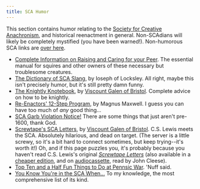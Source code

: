 ```yaml
---
title: SCA Humor
---
```


This section contains humor relating to the [Society for Creative Anachronism](http://www.sca.org), and historical reenactment in general. Non-SCAdians will likely be completely mystified (you have been warned!). Non-humorous SCA links are [over here](../links.html#sca).

* [Complete Information on Raising and Caring for your Peer](http://www.bham.net/sca/peer-manual.html). The essential manual for squires and other owners of these necessary but troublesome creatures.
* [The Dictionary of SCA Slang](http://www-cs.canisius.edu/%7esalley/Articles/slang.html), by Ioseph of Locksley. All right, maybe this isn't precisely humor, but it's still pretty damn funny.
* [The Knightly Knotebook](http://bard.ansteorra.org/bards/galen/sirknightly.htm), by [Viscount Galen of Bristol][galen]. Complete advice on how to be knightly.
* [Re-Enactors' 12-Step Program](http://www.st-mike.org/twelve.html), by Magnus Maxwell. I guess you can have too much of *any* good thing...
* [SCA Garb Violation Notice!](http://members.tripod.com/%7ewhitebard/garb_vio.htm) There are some things that just aren't pre-1600, thank God.
* [Screwtape's SCA Letters](http://bard.ansteorra.org/bards/galen/screwtapes.htm), by [Viscount Galen of Bristol][galen]. C.S. Lewis meets the SCA. Absolutely hilarious, and dead on target. (The server is a little screwy, so it's a bit hard to connect sometimes, but keep trying--it's worth it!) Oh, and if this page puzzles you, it's probably because you haven't read C.S. Lewis's original [<cite>Screwtape Letters</cite>](http://www.amazon.com/exec/obidos/ASIN/0684831171/marnenlaibowkose) (also available in a [cheaper edition](http://www.amazon.com/exec/obidos/ASIN/1557488118/marnenlaibowkose), and on [audiocassette](http://www.amazon.com/exec/obidos/ASIN/094499315X/marnenlaibowkose), read by John Cleese).
* [Top Ten and a Half Fun Things to Do at Pennsic War](http://blah.bsuvc.bsu.edu/azrael_top10_pennsic). 'Nuff said.
* [You Know You're in the SCA When...](http://www.ecst.csuchico.edu/%7eamarth/sca/ykyitscaw.html) To my knowledge, the most comprehensive list of its kind.

[galen]: http://bard.ansteorra.org/bards/galen/galen.html
